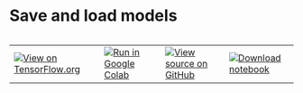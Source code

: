 # Save and load models

<table class="tfo-notebook-buttons" align="left">
  <td>
    <a target="_blank" href="https://www.tensorflow.org/tutorials/keras/save_and_load"><img src="https://www.tensorflow.org/images/tf_logo_32px.png" />View on TensorFlow.org</a>
  </td>
  <td>
    <a target="_blank" href="https://colab.research.google.com/github/tensorflow/docs/blob/master/site/en/tutorials/keras/save_and_load.ipynb"><img src="https://www.tensorflow.org/images/colab_logo_32px.png" />Run in Google Colab</a>
  </td>
  <td>
    <a target="_blank" href="https://github.com/tensorflow/docs/blob/master/site/en/tutorials/keras/save_and_load.ipynb"><img src="https://www.tensorflow.org/images/GitHub-Mark-32px.png" />View source on GitHub</a>
  </td>
  <td>
    <a href="https://storage.googleapis.com/tensorflow_docs/docs/site/en/tutorials/keras/save_and_load.ipynb"><img src="https://www.tensorflow.org/images/download_logo_32px.png" />Download notebook</a>
  </td>
</table>


